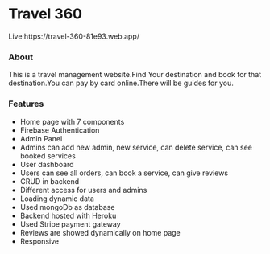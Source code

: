 <h1>Travel 360</h1>
Live:https://travel-360-81e93.web.app/

<h3>About</h3>
This is a travel management website.Find Your destination and book for that destination.You can pay by card online.There will be guides for you.

<h3>Features</h3>
<ul>
  <li>Home page with 7 components</li>
  <li>Firebase Authentication</li>
  <li>Admin Panel</li>
  <li>Admins can add new admin, new service, can delete service, can see booked services</li>
  <li>User dashboard</li>
  <li>Users can see all orders, can book a service, can give reviews</li>
  <li>CRUD in backend</li>
  <li>Different access for users and admins</li>
  <li>Loading dynamic data</li>
  <li>Used mongoDb as database</li>
  <li>Backend hosted with Heroku</li>
  <li>Used Stripe payment gateway</li>
  <li>Reviews are showed dynamically on home page</li>
  <li>Responsive</li>
</ul>
